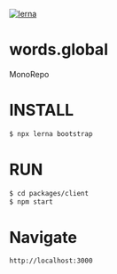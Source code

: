 [![lerna](https://img.shields.io/badge/maintained%20with-lerna-cc00ff.svg)](https://lernajs.io/)
# words.global
MonoRepo

INSTALL
=======

```bash
$ npx lerna bootstrap
```

RUN
=======

```bash
$ cd packages/client
$ npm start
```

Navigate
=======

```html
http://localhost:3000
```
